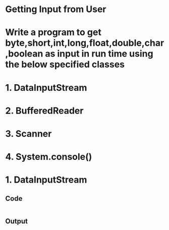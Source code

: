 # Getting Input from User

# Write a program to get byte,short,int,long,float,double,char,boolean as input in run time using the below specified classes
# 1. DataInputStream
# 2. BufferedReader
# 3. Scanner
# 4. System.console()


# 1. DataInputStream

## Code

```
```

## Output

```
```
